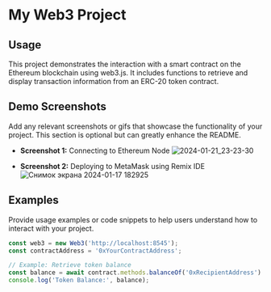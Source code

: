 # My Web3 Project

## Usage

This project demonstrates the interaction with a smart contract on the Ethereum blockchain using web3.js. It includes functions to retrieve and display transaction information from an ERC-20 token contract.

## Demo Screenshots

Add any relevant screenshots or gifs that showcase the functionality of your project. This section is optional but can greatly enhance the README.

- **Screenshot 1:** Connecting to Ethereum Node
![2024-01-21_23-23-30](https://github.com/kabibollaa/blockchain2/assets/147371746/6381e0df-27e0-4f31-b071-bb63b8511f1e)


- **Screenshot 2:** Deploying to MetaMask using Remix IDE
  ![Снимок экрана 2024-01-17 182925](https://github.com/kabibollaa/blockchain2/assets/147371746/f8de7c47-5cd5-48a0-a702-dcef24f57f5c)




## Examples

Provide usage examples or code snippets to help users understand how to interact with your project.

```javascript
const web3 = new Web3('http://localhost:8545');
const contractAddress = '0xYourContractAddress';

// Example: Retrieve token balance
const balance = await contract.methods.balanceOf('0xRecipientAddress').call();
console.log('Token Balance:', balance);
